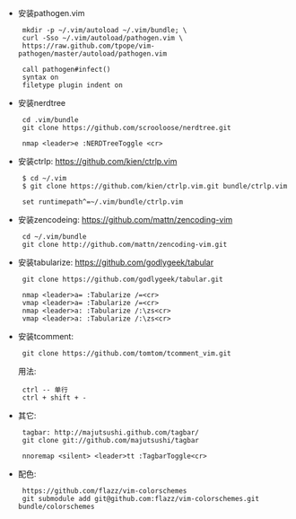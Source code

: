  *  安装pathogen.vim


         mkdir -p ~/.vim/autoload ~/.vim/bundle; \
         curl -Sso ~/.vim/autoload/pathogen.vim \
         https://raw.github.com/tpope/vim-pathogen/master/autoload/pathogen.vim

         call pathogen#infect()
         syntax on
         filetype plugin indent on

 * 安装nerdtree

        cd .vim/bundle
        git clone https://github.com/scrooloose/nerdtree.git

        nmap <leader>e :NERDTreeToggle <cr>


 * 安装ctrlp: https://github.com/kien/ctrlp.vim

        $ cd ~/.vim
        $ git clone https://github.com/kien/ctrlp.vim.git bundle/ctrlp.vim

        set runtimepath^=~/.vim/bundle/ctrlp.vim

 * 安装zencodeing: https://github.com/mattn/zencoding-vim

        cd ~/.vim/bundle
        git clone http://github.com/mattn/zencoding-vim.git



 * 安装tabularize: https://github.com/godlygeek/tabular

        git clone https://github.com/godlygeek/tabular.git

        nmap <leader>a= :Tabularize /=<cr>
        vmap <leader>a= :Tabularize /=<cr>
        nmap <leader>a: :Tabularize /:\zs<cr>
        vmap <leader>a: :Tabularize /:\zs<cr>


 * 安装tcomment:

        git clone https://github.com/tomtom/tcomment_vim.git

   用法:

        ctrl -- 单行
        ctrl + shift + -


 * 其它:

        tagbar: http://majutsushi.github.com/tagbar/
        git clone git://github.com/majutsushi/tagbar

        nnoremap <silent> <leader>tt :TagbarToggle<cr>

 * 配色:

        https://github.com/flazz/vim-colorschemes
        git submodule add git@github.com:flazz/vim-colorschemes.git bundle/colorschemes

